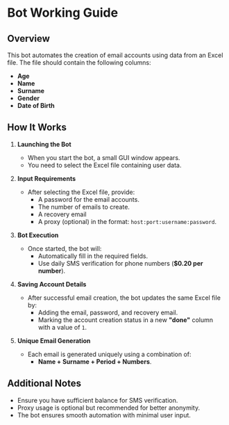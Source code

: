 # Bot Working Guide  

## Overview  
This bot automates the creation of email accounts using data from an Excel file. The file should contain the following columns:  
- **Age**  
- **Name**  
- **Surname**  
- **Gender**  
- **Date of Birth**  

## How It Works  

1. **Launching the Bot**  
   - When you start the bot, a small GUI window appears.  
   - You need to select the Excel file containing user data.  

2. **Input Requirements**  
   - After selecting the Excel file, provide:  
     - A password for the email accounts.  
     - The number of emails to create.  
     - A recovery email  
     - A proxy (optional) in the format: `host:port:username:password`.  

3. **Bot Execution**  
   - Once started, the bot will:  
     - Automatically fill in the required fields.  
     - Use daily SMS verification for phone numbers (**$0.20 per number**).  

4. **Saving Account Details**  
   - After successful email creation, the bot updates the same Excel file by:  
     - Adding the email, password, and recovery email.  
     - Marking the account creation status in a new **"done"** column with a value of `1`.  

5. **Unique Email Generation**  
   - Each email is generated uniquely using a combination of:  
     - **Name + Surname + Period + Numbers**.  

## Additional Notes  
- Ensure you have sufficient balance for SMS verification.  
- Proxy usage is optional but recommended for better anonymity.  
- The bot ensures smooth automation with minimal user input.  
